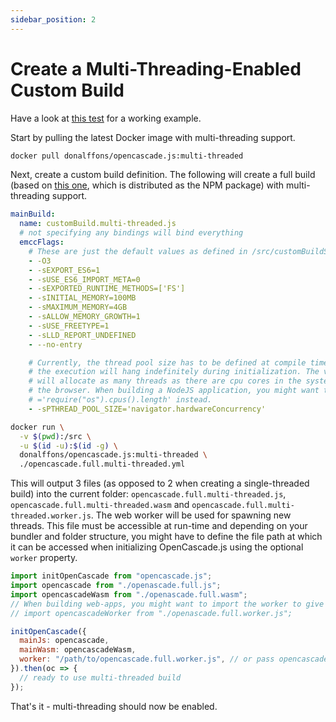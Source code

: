 ```yaml
---
sidebar_position: 2
---
```


# Create a Multi-Threading-Enabled Custom Build

Have a look at [this test](https://github.com/donalffons/opencascade.js/blob/master/test/multi-threaded.test.ts) for a working example.

Start by pulling the latest Docker image with multi-threading support.

```sh
docker pull donalffons/opencascade.js:multi-threaded
```

Next, create a custom build definition. The following will create a full build (based on [this one](https://github.com/donalffons/opencascade.js/blob/master/builds/opencascade.full.yml), which is distributed as the NPM package) with multi-threading support.

```yml
mainBuild:
  name: customBuild.multi-threaded.js
  # not specifying any bindings will bind everything
  emccFlags:
    # These are just the default values as defined in /src/customBuildSchema.py
    - -O3
    - -sEXPORT_ES6=1
    - -sUSE_ES6_IMPORT_META=0
    - -sEXPORTED_RUNTIME_METHODS=['FS']
    - -sINITIAL_MEMORY=100MB
    - -sMAXIMUM_MEMORY=4GB
    - -sALLOW_MEMORY_GROWTH=1
    - -sUSE_FREETYPE=1
    - -sLLD_REPORT_UNDEFINED
    - --no-entry

    # Currently, the thread pool size has to be defined at compile time, otherwise
    # the execution will hang indefinitely during initialization. The value below
    # will allocate as many threads as there are cpu cores in the system - for
    # the browser. When building a NodeJS application, you might want to use
    # ='require("os").cpus().length' instead.
    - -sPTHREAD_POOL_SIZE='navigator.hardwareConcurrency'
```

```sh
docker run \
  -v $(pwd):/src \
  -u $(id -u):$(id -g) \
  donalffons/opencascade.js:multi-threaded \
  ./opencascade.full.multi-threaded.yml
```

This will output 3 files (as opposed to 2 when creating a single-threaded build) into the current folder: `opencascade.full.multi-threaded.js`, `opencascade.full.multi-threaded.wasm` and `opencascade.full.multi-threaded.worker.js`. The web worker will be used for spawning new threads. This file must be accessible at run-time and depending on your bundler and folder structure, you might have to define the file path at which it can be accessed when initializing OpenCascade.js using the optional `worker` property.

```js
import initOpenCascade from "opencascade.js";
import opencascade from "./openascade.full.js";
import opencascadeWasm from "./openascade.full.wasm";
// When building web-apps, you might want to import the worker to give your bundler a chance to hash the file name.
// import opencascadeWorker from "./openascade.full.worker.js";

initOpenCascade({
  mainJs: opencascade,
  mainWasm: opencascadeWasm,
  worker: "/path/to/opencascade.full.worker.js", // or pass opencascadeWorker (containing a string with the path to the worker)
}).then(oc => {
  // ready to use multi-threaded build
});
```

That's it - multi-threading should now be enabled.
